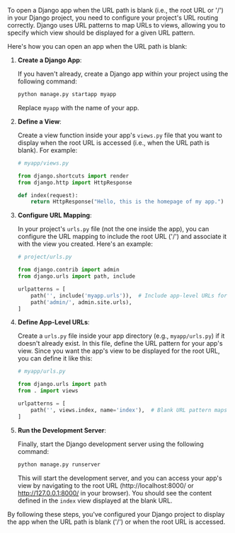 To open a Django app when the URL path is blank (i.e., the root URL or '/') in your Django project, you need to configure your project's URL routing correctly. Django uses URL patterns to map URLs to views, allowing you to specify which view should be displayed for a given URL pattern.

Here's how you can open an app when the URL path is blank:

1. **Create a Django App**:

   If you haven't already, create a Django app within your project using the following command:

   ```bash
   python manage.py startapp myapp
   ```

   Replace `myapp` with the name of your app.

2. **Define a View**:

   Create a view function inside your app's `views.py` file that you want to display when the root URL is accessed (i.e., when the URL path is blank). For example:

   ```python
   # myapp/views.py

   from django.shortcuts import render
   from django.http import HttpResponse

   def index(request):
       return HttpResponse("Hello, this is the homepage of my app.")
   ```

3. **Configure URL Mapping**:

   In your project's `urls.py` file (not the one inside the app), you can configure the URL mapping to include the root URL ('/') and associate it with the view you created. Here's an example:

   ```python
   # project/urls.py

   from django.contrib import admin
   from django.urls import path, include

   urlpatterns = [
       path('', include('myapp.urls')),  # Include app-level URLs for the root URL
       path('admin/', admin.site.urls),
   ]
   ```

4. **Define App-Level URLs**:

   Create a `urls.py` file inside your app directory (e.g., `myapp/urls.py`) if it doesn't already exist. In this file, define the URL pattern for your app's view. Since you want the app's view to be displayed for the root URL, you can define it like this:

   ```python
   # myapp/urls.py

   from django.urls import path
   from . import views

   urlpatterns = [
       path('', views.index, name='index'),  # Blank URL pattern maps to the index view
   ]
   ```

5. **Run the Development Server**:

   Finally, start the Django development server using the following command:

   ```bash
   python manage.py runserver
   ```

   This will start the development server, and you can access your app's view by navigating to the root URL (http://localhost:8000/ or http://127.0.0.1:8000/ in your browser). You should see the content defined in the `index` view displayed at the blank URL.

By following these steps, you've configured your Django project to display the app when the URL path is blank ('/') or when the root URL is accessed.
